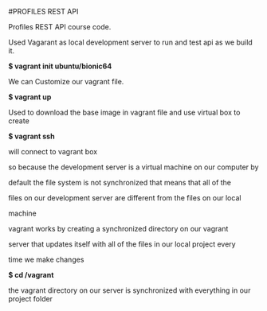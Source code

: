 #PROFILES REST API

Profiles REST API course code.

Used Vagarant as local development server to run and test api as we build it.

**$ vagrant init ubuntu/bionic64**

We can Customize our vagrant file.

**$ vagrant up**

Used to download the base image in vagrant file and use virtual box to create

**$ vagrant ssh**

will connect to vagrant box

so because the development server is a virtual machine on our computer by

default the file system is not synchronized that means that all of the

files on our development server are different from the files on our local

machine

vagrant works by creating a synchronized directory on our vagrant

server that updates itself with all of the files in our local project every

time we make changes


**$ cd /vagrant**

the vagrant directory on our server is synchronized with everything in our project folder
